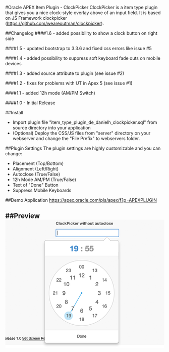 #Oracle APEX Item Plugin - ClockPicker
ClockPicker is a item type plugin that gives you a nice clock-style overlay above of an input field.
It is based on JS Framework clockpicker (https://github.com/weareoutman/clockpicker).

##Changelog
####1.6 - added possibility to show a clock button on right side

####1.5 - updated bootstrap to 3.3.6 and fixed css errors like issue #5

####1.4 - added possibility to suppress soft keyboard fade outs on mobile devices

####1.3 - added source attribute to plugin (see issue #2)

####1.2 - fixes for problems with UT in Apex 5 (see issue #1)

####1.1 - added 12h mode (AM/PM Switch)

####1.0 - Initial Release

##Install
- Import plugin file "item_type_plugin_de_danielh_clockpicker.sql" from source directory into your application
- (Optional) Deploy the CSS/JS files from "server" directory on your webserver and change the "File Prefix" to webservers folder.

##Plugin Settings
The plugin settings are highly customizable and you can change:
- Placement (Top/Bottom)
- Alignment (Left/Right)
- Autoclose (True/False)
- 12h Mode AM/PM (True/False)
- Text of "Done" Button
- Suppress Mobile Keyboards


##Demo Application
https://apex.oracle.com/pls/apex/f?p=APEXPLUGIN

##Preview
![](https://github.com/Dani3lSun/apex-plugin-clockpicker/blob/master/preview.png)
---

